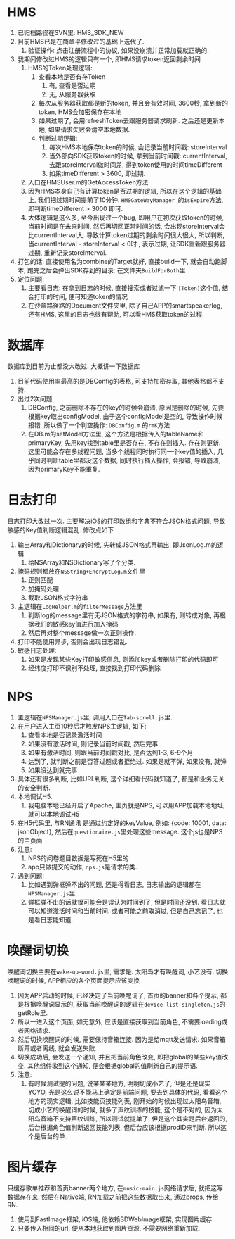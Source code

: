 # HMS
1. 已归档路径在SVN里: HMS_SDK_NEW
1. 目前HMS已是在商章平修改过的基础上迭代了.
    1. 验证操作: 点击注册流程中的协议, 如果没崩溃并正常加载就正确的.
2. 我期间修改过HMS的逻辑只有一个, 即HMS请求token返回剩余时间
    1. HMS的Token处理逻辑:
        1. 查看本地是否有存Token
            1. 有, 查看是否过期
            2. 无, 从服务器获取
        2. 每次从服务器获取都是新的token, 并且会有效时间, 3600秒, 拿到新的token, HMS会加密保存在本地
        3. 如果过期了, 会用refreshToken去跟服务器请求刷新. 之后还是更新本地, 如果请求失败会清空本地数据.
        4. 判断过期逻辑:
            1. 每次HMS本地保存token的时候, 会记录当前时间戳: storeInterval
            2. 当外部向SDK获取token的时候, 拿到当前时间戳: currentInterval, 去跟storeInterval做时间差, 得到token使用的时间timeDifferent
            3. 如果timeDifferent > 3600, 即过期.
    2. 入口在HMSUser.m的GetAccessToken方法
    3. 因为HMS本身自己有计算token是否过期的逻辑, 所以在这个逻辑的基础上, 我们把过期时间提前了10分钟. `HMSGateWayManager `的`isExpire`方法, 即判断timeDifferent > 3000 即可.
    4. 大体逻辑是这么多, 至今出现过一个bug, 即用户在初次获取token的时候, 当前时间是在未来时间, 然后再切回正常时间的话, 会出现storeInterval会比currentInterval大. 导致计算token过期的剩余时间很大很大, 所以判断, 当currentInterval - storeInterval < 0时 , 表示过期, 让SDK重新跟服务器过期, 重新记录storeInterval. 
3. 打包的话, 直接使用名为combine的Target就好, 直接build一下, 就会自动跑脚本, 跑完之后会弹出SDK存到的目录: 在文件夹`BuildForBoth`里
4. 定位问题:
    1. 主要看日志: 在拿到日志的时候, 直接搜索或者过滤一下 `[Token]`这个值, 结合打印的时间, 便可知道token的情况
    2. 在沙盒路径路的Document文件夹里, 除了自己APP的smartspeakerlog, 还有HMS, 这里的日志也很有帮助, 可以看HMS获取token的过程.

    
# 数据库
数据库到目前为止都没大改过. 大概讲一下数据库
1. 目前代码使用率最高的是DBConfig的表格, 可支持加密存取, 其他表格都不支持.
2. 出过2次问题
    1. DBConfig, 之前删除不存在的key的时候会崩溃, 原因是删除的时候, 先要根据key取出configModel, 由于这个configModel是空的, 导致操作时候报错. 所以做了一个判空操作: `DBConfig.m` 的`rmK`方法
    2. 在DB.m的setModel方法里, 这个方法是根据传入的tableName和primaryKey, 先用key找到table里是否存在, 不存在则插入. 存在则更新. 这里可能会存在多线程问题, 当多个线程同时执行同一个key值的插入, 几乎同时判断table里都没这个数据, 同时执行插入操作, 会报错, 导致崩溃, 因为primaryKey不能重复.

# 日志打印
日志打印大改过一次. 主要解决iOS的打印数组和字典不符合JSON格式问题, 导致敏感的Key值判断逻辑混乱. 修改点如下
1. 输出Array和Dictionary的时候, 先转成JSON格式再输出. 即JsonLog.m的逻辑
    1. 给NSArray和NSDictionary写了个分类.
2. 掩码规则都放在`NSString+EncryptLog.m`文件里
    1. 正则匹配
    2. 加掩码处理
    3. 截取JSON格式字符串
3. 主逻辑在`LogHelper.m`的`filterMessage`方法里
    1. 判断log的message里有无JSON格式的字符串, 如果有, 则转成对象, 再根据我们的敏感key值进行加入掩码
    2. 然后再对整个message做一次正则操作.
4. 打印不能使用异步, 否则会出现日志错乱.
5. 敏感日志处理:
    1. 如果是发现某些Key打印敏感信息, 则添加key或者删除打印的代码即可
    2. 经纬度打印不识别不处理, 直接找到打印代码删除

    
# NPS
1. 主逻辑在`NPSManager.js`里, 调用入口在`Tab-scroll.js`里.
2. 在用户进入主页10秒后才触发NPS主逻辑, 如下:
    1. 查看本地是否记录激活时间
    2. 如果没有激活时间, 则记录当前时间戳, 然后完事
    3. 如果有激活时间, 则跟当前时间戳对比, 是否达到1-3, 6-9个月
    4. 达到了, 就判断之前是否答过题或者拒绝过. 如果是就不弹, 如果没有, 就弹
    5. 如果没达到就完事
3. 具体还有很多判断, 比如URL判断, 这个详细看代码就知道了, 都是和业务无关的安全判断.
4. 本地调试H5. 
    1. 我电脑本地已经开启了Apache, 主页就是NPS, 可以用APP加载本地地址, 就可以本地调试H5
5. 在H5代码里, 与RN通讯 是通过约定好的keyValue, 例如: {code: 10001, data: jsonObject}, 然后在`questionaire.js`里处理这些message. 这个js也是NPS的主页面
6. 注意:
    1. NPS的问卷题目数据是写死在H5里的
    2. app只做提交的动作, `nps.js`是请求的类.
7. 遇到问题:
    1. 比如遇到弹框弹不出的问题, 还是得看日志, 日志输出的逻辑都在`NPSManager.js`里
    2. 弹框弹不出的话就很可能会是误认为时间到了, 但是时间还没到. 看日志就可以知道激活时间和当前时间. 或者可能之前取消过, 但是自己忘记了, 也是看日志能知道.

# 唤醒词切换 
唤醒词切换主要在`wake-up-word.js`里, 需求是: 太阳鸟才有唤醒词, 小艺没有. 切换唤醒词的时候, APP相应的各个页面提示应该变换
1. 因为APP启动的时候, 已经决定了当前唤醒词了, 首页的banner和各个提示, 都是根据唤醒词显示的, 获取当前唤醒词的逻辑在`device-list-singleton.js`的getRole里.
2. 所以一进入这个页面, 如无意外, 应该是直接获取到当前角色, 不需要loading或者网络请求.
3. 然后切换唤醒词的时候, 需要保持音箱连接. 因为是给mqtt发送请求. 如果音箱断开或者离线, 就会发送失败.
4. 切换成功后, 会发送一个通知, 并且把当前角色改变, 即把global的某些key值改变. 其他组件收到这个通知, 便会根据global的值刷新自己的提示语.
5. 注意:
    1. 有时候测试提的问题, 说某某某地方, 明明切成小艺了, 但是还是现实YOYO, 光是这么说不能马上确定是前端问题, 要去到具体的代码, 看看这个地方的现实逻辑, 比如技能页技能列表, 刚开始的时候出现过太阳鸟音箱, 切成小艺的唤醒词的时候, 就多了声纹训练的技能, 这个是不对的, 因为太阳鸟音箱不支持声纹训练, 所以测试就提单了, 但是这个其实是后台返回的, 后台根据角色值判断返回技能列表, 但后台应该根据prodID来判断. 所以这个是后台的单.

# 图片缓存
只缓存歌单推荐和首页banner两个地方, 在`music-main.js`网络请求后, 就把这写数据存在来. 然后在Native端, RN加载之前把这些数据取出来, 通过props, 传给RN.
1. 使用到FastImage框架, iOS端, 他依赖SDWebImage框架, 实现图片缓存.
2. 只要传入相同的url, 便从本地获取到图片资源, 不需要网络重新加载.

    